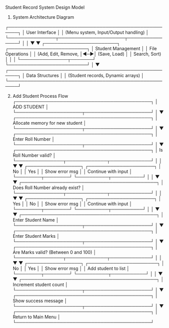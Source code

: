 Student Record System Design Model

1. System Architecture Diagram

┌─────────────────────────────────────────────────────┐
│                  User Interface                     │
│  (Menu system, Input/Output handling)               │
└───────────────┬─────────────────────┬───────────────┘
│                     │
▼                     ▼
┌───────────────────────┐   ┌─────────────────────────┐
│   Student Management  │   │    File Operations      │
│ (Add, Edit, Remove,   │◄─►│     (Save, Load)        │
│  Search, Sort)        │   │                         │
└───────────────┬───────┘   └─────────────────────────┘
│
▼
┌─────────────────────────────────────────────────────┐
│              Data Structures                        │
│     (Student records, Dynamic arrays)               │
└─────────────────────────────────────────────────────┘


2. Add Student Process Flow
┌───────────────────────────────────────────┐
│               ADD STUDENT                 │
└─────────────────────┬─────────────────────┘
│
▼
┌───────────────────────────────────────────┐
│     Allocate memory for new student       │
└─────────────────────┬─────────────────────┘
│
▼
┌───────────────────────────────────────────┐
│           Enter Roll Number               │
└─────────────────────┬─────────────────────┘
│
▼
┌───────────────────────────────────────────┐
│        Is Roll Number valid?              │
└───────────────┬─────────────┬─────────────┘
│             │
▼             ▼
┌─────────────────┐   ┌─────────────────────┐
│       No        │   │         Yes         │
│ Show error msg  │   │ Continue with input │
└────────┬────────┘   └──────────┬──────────┘
│                       │
▼                       ▼
┌───────────────────────────────────────────┐
│       Does Roll Number already exist?     │
└───────────────┬─────────────┬─────────────┘
│             │
▼             ▼
┌─────────────────┐   ┌─────────────────────┐
│      Yes        │   │         No          │
│ Show error msg  │   │ Continue with input │
└────────┬────────┘   └──────────┬──────────┘
│                       │
▼                       ▼
┌───────────────────────────────────────────┐
│         Enter Student Name                │
└─────────────────────┬─────────────────────┘
│
▼
┌───────────────────────────────────────────┐
│         Enter Student Marks               │
└─────────────────────┬─────────────────────┘
│
▼
┌───────────────────────────────────────────┐
│  Are Marks valid? (Between 0 and 100)     │
└───────────────┬─────────────┬─────────────┘
│             │
▼             ▼
┌─────────────────┐   ┌──────────────────────┐
│       No        │   │         Yes          │
│ Show error msg  │   │  Add student to list │
└────────┬────────┘   └──────────┬───────────┘
│                       │
▼                       ▼
┌───────────────────────────────────────────┐
│       Increment student count             │
└─────────────────────┬─────────────────────┘
│
▼
┌───────────────────────────────────────────┐
│         Show success message              │
└─────────────────────┬─────────────────────┘
│
▼
┌───────────────────────────────────────────┐
│           Return to Main Menu             │
└───────────────────────────────────────────┘
